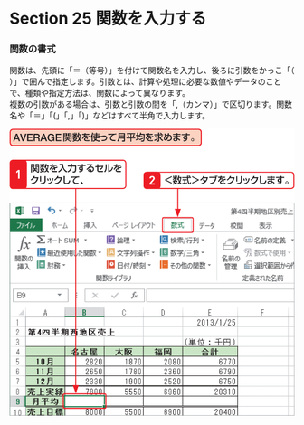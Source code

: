# Section 25 関数を入力する

### 関数の書式

関数は、先頭に「＝（等号）」を付けて関数名を入力し、後ろに引数をかっこ「（ ）」で囲んで指定します。引数とは、計算や処理に必要な数値やデータのことで、種類や指定方法は、関数によって異なります。  
複数の引数がある場合は、引数と引数の間を「,（カンマ）」で区切ります。関数名や「＝」「(」「,」「)」などはすべて半角で入力します。

![](001.png)
